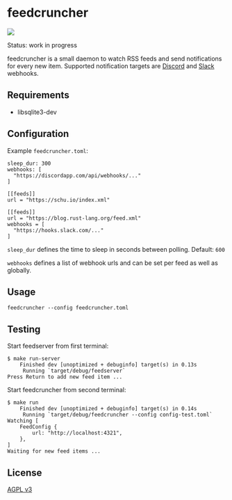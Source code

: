 # feedcruncher

![](https://github.com/schu/feedcruncher/workflows/feedcruncher-ci/badge.svg)

Status: work in progress

feedcruncher is a small daemon to watch RSS feeds and send notifications for every new item.
Supported notification targets are [Discord](https://support.discord.com/hc/en-us/articles/228383668-Intro-to-Webhooks)
and [Slack](https://api.slack.com/messaging/webhooks) webhooks.

## Requirements

* libsqlite3-dev

## Configuration

Example `feedcruncher.toml`:

```
sleep_dur: 300
webhooks: [
  "https://discordapp.com/api/webhooks/..."
]

[[feeds]]
url = "https://schu.io/index.xml"

[[feeds]]
url = "https://blog.rust-lang.org/feed.xml"
webhooks = [
  "https://hooks.slack.com/..."
]
```

`sleep_dur` defines the time to sleep in seconds between polling. Default: `600`

`webhooks` defines a list of webhook urls and can be set per feed as well as globally.

## Usage

```
feedcruncher --config feedcruncher.toml
```

## Testing

Start feedserver from first terminal:

```
$ make run-server
    Finished dev [unoptimized + debuginfo] target(s) in 0.13s
     Running `target/debug/feedserver`
Press Return to add new feed item ...
```

Start feedcruncher from second terminal:

```
$ make run
    Finished dev [unoptimized + debuginfo] target(s) in 0.14s
     Running `target/debug/feedcruncher --config config-test.toml`
Watching [
    FeedConfig {
        url: "http://localhost:4321",
    },
]
Waiting for new feed items ...
```

## License

[AGPL v3](https://www.gnu.org/licenses/agpl-3.0.en.html)
